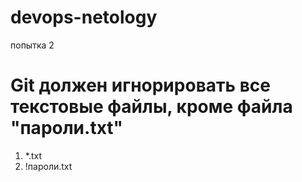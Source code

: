 # devops-netology
попытка 2

# Git должен игнорировать все текстовые файлы, кроме файла "пароли.txt" 
 
 1. *.txt
 2. !пароли.txt